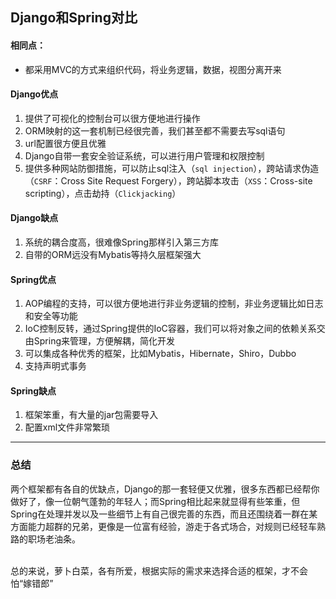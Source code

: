 
## Django和Spring对比

#### 相同点：
- 都采用MVC的方式来组织代码，将业务逻辑，数据，视图分离开来

#### Django优点
1. 提供了可视化的控制台可以很方便地进行操作
2. ORM映射的这一套机制已经很完善，我们甚至都不需要去写sql语句
3. url配置很方便且优雅
4. Django自带一套安全验证系统，可以进行用户管理和权限控制
5. 提供多种网站防御措施，可以防止sql注入（`sql injection`），跨站请求伪造（`CSRF`：Cross Site Request Forgery），跨站脚本攻击（`XSS`：Cross-site scripting），点击劫持（`Clickjacking`）

#### Django缺点
1. 系统的耦合度高，很难像Spring那样引入第三方库
2. 自带的ORM远没有Mybatis等持久层框架强大

#### Spring优点
1. AOP编程的支持，可以很方便地进行非业务逻辑的控制，非业务逻辑比如日志和安全等功能
2. IoC控制反转，通过Spring提供的IoC容器，我们可以将对象之间的依赖关系交由Spring来管理，方便解耦，简化开发
3. 可以集成各种优秀的框架，比如Mybatis，Hibernate，Shiro，Dubbo
4. 支持声明式事务

#### Spring缺点
1. 框架笨重，有大量的jar包需要导入
2. 配置xml文件非常繁琐

---
### 总结
两个框架都有各自的优缺点，Django的那一套轻便又优雅，很多东西都已经帮你做好了，像一位朝气蓬勃的年轻人；而Spring相比起来就显得有些笨重，但Spring在处理并发以及一些细节上有自己很完善的东西，而且还围绕着一群在某方面能力超群的兄弟，更像是一位富有经验，游走于各式场合，对规则已经轻车熟路的职场老油条。
<br><br>

总的来说，萝卜白菜，各有所爱，根据实际的需求来选择合适的框架，才不会怕“嫁错郎”
